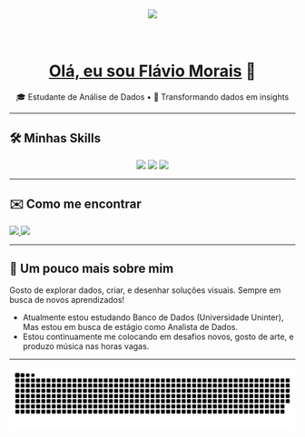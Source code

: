 
<!-- Cabeçalho com emojis e apresentação rápida -->
<div align="center">
  <a href="https://git.io/typing-svg">
    <img src= https://readme-typing-svg.demolab.com?font=Syne&weight=800&pause=1000&color=FF883C&width=435&lines=%E2%99%A6+Welcome+to+my+profile!+%E2%99%A6>
</div>

<br>
<br>

<h1 align="center">Olá, eu sou <a href="https://github.com/SEU_USUARIO">Flávio Morais</a> 👋</h1>
<p align="center">  
  🎓 Estudante de Análise de Dados • 🚀 Transformando dados em insights  
</p>

---


## 🛠️ Minhas Skills

<div align="center">
  <!-- Badges de linguagens e ferramentas -->
  <img src="https://img.shields.io/badge/Python-3776AB?style=flat-square&logo=python&logoColor=white"/>
  <img src="https://img.shields.io/badge/SQL-4479A1?style=flat-square&logo=mysql&logoColor=white"/>
  <img src="https://img.shields.io/badge/Power%20BI-F2C811?style=flat-square&logo=power-bi&logoColor=white"/>
</div>

---



## ✉️ Como me encontrar

  <a href="flaviomorais820@gmail.com">
    <img src="https://img.shields.io/badge/Email-brightgreen?style=flat&logo=maildotru&logoColor=%23FF883CFF&logoSize=big&color=%23000000FF&link=flaviomorais820%40gmail.com"/>
  </a>
<a href= https://www.instagram.com/ogflavin7>
  <img src="https://img.shields.io/badge/Instagram-brightgreen?style=flat&logo=instagram&logoColor=%23FF883CFF&logoSize=mad&color=%23000000FF&link=https%3A%2F%2Fwww.instagram.com%2Fogflavin7">
</a>
</div>

---

## 💬 Um pouco mais sobre mim

Gosto de explorar dados, criar, e desenhar soluções visuais. Sempre em busca de novos aprendizados!

- Atualmente estou estudando Banco de Dados (Universidade Uninter), Mas estou em busca de estágio como Analista de Dados.
- Estou continuamente me colocando em desafios novos, gosto de arte, e produzo música nas horas vagas. 

---

<picture align="center">
  <source media="(prefers-color-scheme: dark)" srcset="https://raw.githubusercontent.com/mari4souza/mari4souza/output/github-contribution-grid-snake-dark.svg">
  <source media="(prefers-color-scheme: light)" srcset="https://raw.githubusercontent.com/mari4souza/mari4souza/output/github-contribution-grid-snake-dark.svg">
  <img align="center" alt="github contribution grid snake animation" src="https://raw.githubusercontent.com/mari4souza/mari4souza/output/github-contribution-grid-snake.svg">
</picture>

